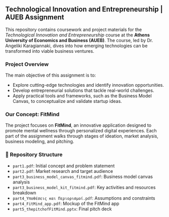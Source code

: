 ## Technological Innovation and Entrepreneurship | AUEB Assignment

This repository contains coursework and project materials for the *Technological Innovation and Entrepreneurship* course at the **Athens University of Economics and Business (AUEB)**. The course, led by Dr. Angeliki Karagiannaki, dives into how emerging technologies can be transformed into viable business ventures.

### Project Overview
The main objective of this assignment is to:
- Explore cutting-edge technologies and identify innovation opportunities.
- Develop entrepreneurial solutions that tackle real-world challenges.
- Apply practical tools and frameworks, such as the Business Model Canvas, to conceptualize and validate startup ideas.

### Our Concept: **FitMind**
The project focuses on **FitMind**, an innovative application designed to promote mental wellness through personalized digital experiences. Each part of the assignment walks through stages of ideation, market analysis, business modeling, and pitching.

### 📁 Repository Structure
- `part1.pdf`: Initial concept and problem statement
- `part2.pdf`: Market research and target audience
- `part3_business_model_canvas_fitmind.pdf`: Business model canvas analysis
- `part3_business_model_kit_fitmind.pdf`: Key activities and resources breakdown
- `part4_Υποθέσεις και Περιορισμοί.pdf`: Assumptions and constraints
- `part4_FitMind_app.pdf`: Mockup of the FitMind app
- `part5_thepitchofFitMind.pptx`: Final pitch deck
